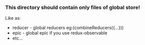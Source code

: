 ### This directory should contain only files of global store!

Like as:
- reducer - global reducers eg:(combineReducers({...}))
- epic - global epic if you use redux-observable
- etc...
